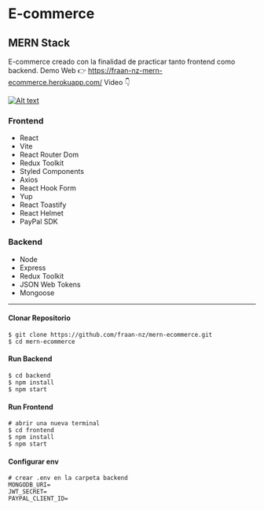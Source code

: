 # E-commerce
## MERN Stack

E-commerce creado con la finalidad de practicar tanto frontend como backend.
Demo Web 👉   https://fraan-nz-mern-ecommerce.herokuapp.com/
Video 👇

[![Alt text](https://img.youtube.com/vi/hAypg5kFJTk/0.jpg)](https://www.youtube.com/watch?v=hAypg5kFJTk)

### Frontend

- React
- Vite
- React Router Dom
- Redux Toolkit
- Styled Components
- Axios
- React Hook Form
- Yup
- React Toastify
- React Helmet
- PayPal SDK

### Backend

- Node
- Express
- Redux Toolkit
- JSON Web Tokens
- Mongoose

---

#### Clonar Repositorio

```
$ git clone https://github.com/fraan-nz/mern-ecommerce.git
$ cd mern-ecommerce
```

#### Run Backend

```
$ cd backend
$ npm install
$ npm start
```

#### Run Frontend

```
# abrir una nueva terminal
$ cd frontend
$ npm install
$ npm start
```

#### Configurar env

```
# crear .env en la carpeta backend
MONGODB_URI=
JWT_SECRET=
PAYPAL_CLIENT_ID=
```
